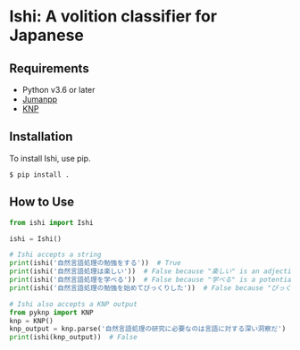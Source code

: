 # Ishi: A volition classifier for Japanese

## Requirements

- Python v3.6 or later
- [Jumanpp](https://github.com/ku-nlp/jumanpp)
- [KNP](http://nlp.ist.i.kyoto-u.ac.jp/index.php?KNP)

## Installation

To install Ishi, use pip.

```
$ pip install .
```

## How to Use

```python
from ishi import Ishi

ishi = Ishi()

# Ishi accepts a string
print(ishi('自然言語処理の勉強をする'))  # True
print(ishi('自然言語処理は楽しい'))  # False because "楽しい" is an adjective
print(ishi('自然言語処理を学べる'))  # False because "学べる" is a potential verb
print(ishi('自然言語処理の勉強を始めてびっくりした'))  # False because "びっくり (した)" is in a non-volition dictionary

# Ishi also accepts a KNP output
from pyknp import KNP
knp = KNP()
knp_output = knp.parse('自然言語処理の研究に必要なのは言語に対する深い洞察だ')
print(ishi(knp_output))  # False
```
